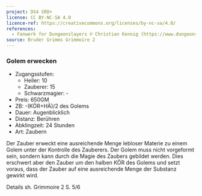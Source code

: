 ```yaml
---
project: DS4 SRD+
license: CC BY-NC-SA 4.0
licence-ref: https://creativecommons.org/licenses/by-nc-sa/4.0/
references: 
  - Fanwerk for Dungeonslayers © Christian Kennig (https://www.dungeonslayers.net/)
source: Bruder Grimms Grimmoire 2
---
```


### Golem erwecken

- Zugangsstufen:
  - Heiler: 10
  - Zauberer: 15
  - Schwarzmagier: -
- Preis: 650GM
- ZB: -(KÖR+HÄ)/2 des Golems
- Dauer: Augenblicklich
- Distanz: Berühren
- Abklingzeit: 24 Stunden
- Art: Zaubern

Der Zauber erweckt eine ausreichende Menge lebloser Materie zu einem Golem unter der Kontrolle des Zauberers. Der Golem muss nicht vorgeformt sein, sondern kann durch die Magie des Zaubers gebildet werden. Dies erschwert aber den Zauber um den halben KÖR des Golems und setzt voraus, dass der Zauber auf eine ausreichende Menge der Substanz gewirkt wird.

Details sh. Grimmoire 2 S. 5/6

